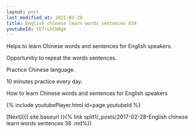 ```yaml
---
layout: post
last_modified_at: 2021-03-29
title: English chinese learn words sentences 634 
youtubeId: tE7rLhCH0g4
---
```

 
 
Helps to learn Chinese words and sentences for English speakers.

Opportunitiy to repeat the words sentences. 

Practice Chinese language. 
 
10 minutes practice every day. 
 
How to learn Chinese words and sentences for English speakers 
 
{% include youtubePlayer.html id=page.youtubeId %}
 
 
[Next]({{ site.baseurl }}{% link  split1/_posts/2017-02-28-English chinese learn words sentences 38 .md%})
 

